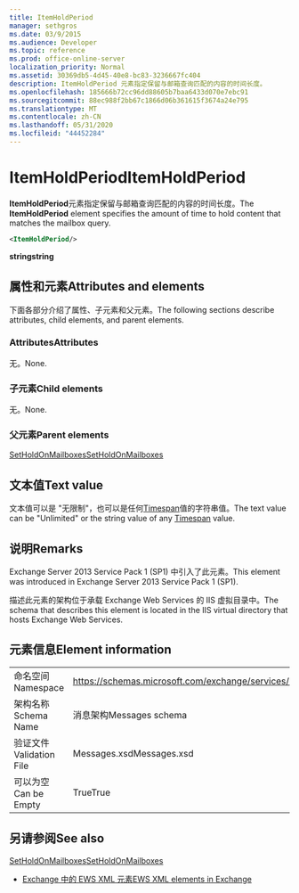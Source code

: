 ```yaml
---
title: ItemHoldPeriod
manager: sethgros
ms.date: 03/9/2015
ms.audience: Developer
ms.topic: reference
ms.prod: office-online-server
localization_priority: Normal
ms.assetid: 30369db5-4d45-40e8-bc83-3236667fc404
description: ItemHoldPeriod 元素指定保留与邮箱查询匹配的内容的时间长度。
ms.openlocfilehash: 185666b72cc96dd88605b7baa6433d070e7ebc91
ms.sourcegitcommit: 88ec988f2bb67c1866d06b361615f3674a24e795
ms.translationtype: MT
ms.contentlocale: zh-CN
ms.lasthandoff: 05/31/2020
ms.locfileid: "44452284"
---
```

# <a name="itemholdperiod"></a><span data-ttu-id="7e800-103">ItemHoldPeriod</span><span class="sxs-lookup"><span data-stu-id="7e800-103">ItemHoldPeriod</span></span>

<span data-ttu-id="7e800-104">**ItemHoldPeriod**元素指定保留与邮箱查询匹配的内容的时间长度。</span><span class="sxs-lookup"><span data-stu-id="7e800-104">The **ItemHoldPeriod** element specifies the amount of time to hold content that matches the mailbox query.</span></span> 
  
```XML
<ItemHoldPeriod/>
```

 <span data-ttu-id="7e800-105">**string**</span><span class="sxs-lookup"><span data-stu-id="7e800-105">**string**</span></span>
## <a name="attributes-and-elements"></a><span data-ttu-id="7e800-106">属性和元素</span><span class="sxs-lookup"><span data-stu-id="7e800-106">Attributes and elements</span></span>

<span data-ttu-id="7e800-107">下面各部分介绍了属性、子元素和父元素。</span><span class="sxs-lookup"><span data-stu-id="7e800-107">The following sections describe attributes, child elements, and parent elements.</span></span>
  
### <a name="attributes"></a><span data-ttu-id="7e800-108">Attributes</span><span class="sxs-lookup"><span data-stu-id="7e800-108">Attributes</span></span>

<span data-ttu-id="7e800-109">无。</span><span class="sxs-lookup"><span data-stu-id="7e800-109">None.</span></span>
  
### <a name="child-elements"></a><span data-ttu-id="7e800-110">子元素</span><span class="sxs-lookup"><span data-stu-id="7e800-110">Child elements</span></span>

<span data-ttu-id="7e800-111">无。</span><span class="sxs-lookup"><span data-stu-id="7e800-111">None.</span></span>
  
### <a name="parent-elements"></a><span data-ttu-id="7e800-112">父元素</span><span class="sxs-lookup"><span data-stu-id="7e800-112">Parent elements</span></span>

[<span data-ttu-id="7e800-113">SetHoldOnMailboxes</span><span class="sxs-lookup"><span data-stu-id="7e800-113">SetHoldOnMailboxes</span></span>](setholdonmailboxes.md)
  
## <a name="text-value"></a><span data-ttu-id="7e800-114">文本值</span><span class="sxs-lookup"><span data-stu-id="7e800-114">Text value</span></span>

<span data-ttu-id="7e800-115">文本值可以是 "无限制"，也可以是任何[Timespan](https://msdn.microsoft.com/library/1ecy8h51%28v=vs.110%29.aspx)值的字符串值。</span><span class="sxs-lookup"><span data-stu-id="7e800-115">The text value can be "Unlimited" or the string value of any [Timespan](https://msdn.microsoft.com/library/1ecy8h51%28v=vs.110%29.aspx) value.</span></span> 
  
## <a name="remarks"></a><span data-ttu-id="7e800-116">说明</span><span class="sxs-lookup"><span data-stu-id="7e800-116">Remarks</span></span>

<span data-ttu-id="7e800-117">Exchange Server 2013 Service Pack 1 (SP1) 中引入了此元素。</span><span class="sxs-lookup"><span data-stu-id="7e800-117">This element was introduced in Exchange Server 2013 Service Pack 1 (SP1).</span></span>
  
<span data-ttu-id="7e800-118">描述此元素的架构位于承载 Exchange Web Services 的 IIS 虚拟目录中。</span><span class="sxs-lookup"><span data-stu-id="7e800-118">The schema that describes this element is located in the IIS virtual directory that hosts Exchange Web Services.</span></span>
  
## <a name="element-information"></a><span data-ttu-id="7e800-119">元素信息</span><span class="sxs-lookup"><span data-stu-id="7e800-119">Element information</span></span>

|||
|:-----|:-----|
|<span data-ttu-id="7e800-120">命名空间</span><span class="sxs-lookup"><span data-stu-id="7e800-120">Namespace</span></span>  <br/> |https://schemas.microsoft.com/exchange/services/2006/messages  <br/> |
|<span data-ttu-id="7e800-121">架构名称</span><span class="sxs-lookup"><span data-stu-id="7e800-121">Schema Name</span></span>  <br/> |<span data-ttu-id="7e800-122">消息架构</span><span class="sxs-lookup"><span data-stu-id="7e800-122">Messages schema</span></span>  <br/> |
|<span data-ttu-id="7e800-123">验证文件</span><span class="sxs-lookup"><span data-stu-id="7e800-123">Validation File</span></span>  <br/> |<span data-ttu-id="7e800-124">Messages.xsd</span><span class="sxs-lookup"><span data-stu-id="7e800-124">Messages.xsd</span></span>  <br/> |
|<span data-ttu-id="7e800-125">可以为空</span><span class="sxs-lookup"><span data-stu-id="7e800-125">Can be Empty</span></span>  <br/> |<span data-ttu-id="7e800-126">True</span><span class="sxs-lookup"><span data-stu-id="7e800-126">True</span></span>  <br/> |
   
## <a name="see-also"></a><span data-ttu-id="7e800-127">另请参阅</span><span class="sxs-lookup"><span data-stu-id="7e800-127">See also</span></span>



[<span data-ttu-id="7e800-128">SetHoldOnMailboxes</span><span class="sxs-lookup"><span data-stu-id="7e800-128">SetHoldOnMailboxes</span></span>](setholdonmailboxes.md)


- [<span data-ttu-id="7e800-129">Exchange 中的 EWS XML 元素</span><span class="sxs-lookup"><span data-stu-id="7e800-129">EWS XML elements in Exchange</span></span>](ews-xml-elements-in-exchange.md)

